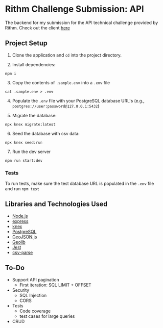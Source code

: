 # Rithm Challenge Submission: API

The backend for my submission for the API technical challenge provided by Rithm. Check out the client [here](https://github.com/DamianRivas/rithm-challenge)

## Project Setup

1. Clone the application and `cd` into the project directory.

2. Install dependencies:

```console
npm i
```

3. Copy the contents of `.sample.env` into a `.env` file
```console
cat .sample.env > .env
```

4. Populate the `.env` file with your PostgreSQL database URL's (e.g., `postgres://user:password@127.0.0.1:5432`)

5. Migrate the database:
```console
npx knex migrate:latest
```

6. Seed the database with csv data:
```console
npx knex seed:run
```

7. Run the dev server
```console
npm run start:dev
```

### Tests

To run tests, make sure the test database URL is populated in the `.env` file and run `npm test`

## Libraries and Technologies Used

* [Node.js](https://nodejs.org/en/)
* [express](https://expressjs.com/)
* [knex](https://knexjs.org/)
* [PostgreSQL](https://www.postgresql.org/)
* [GeoJSON.js](https://www.npmjs.com/package/geojson)
* [Geolib](https://www.npmjs.com/package/geolib)
* [Jest](https://jestjs.io/)
* [csv-parse](https://csv.js.org/parse/)

## To-Do

* Support API pagination
  * First iteration: SQL LIMIT + OFFSET
* Security
  * SQL Injection
  * CORS
* Tests
  * Code coverage
  * test cases for large queries
* CRUD
